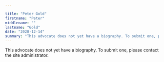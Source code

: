 ```yaml
---

title: "Peter Gold"
firstname: "Peter"
middlename: ""
lastname: "Gold"
date: "2020-12-14"
summary: "This advocate does not yet have a biography. To submit one, please contact the site administrator."
---
```

This advocate does not yet have a biography. To submit one, please contact the site administrator.

